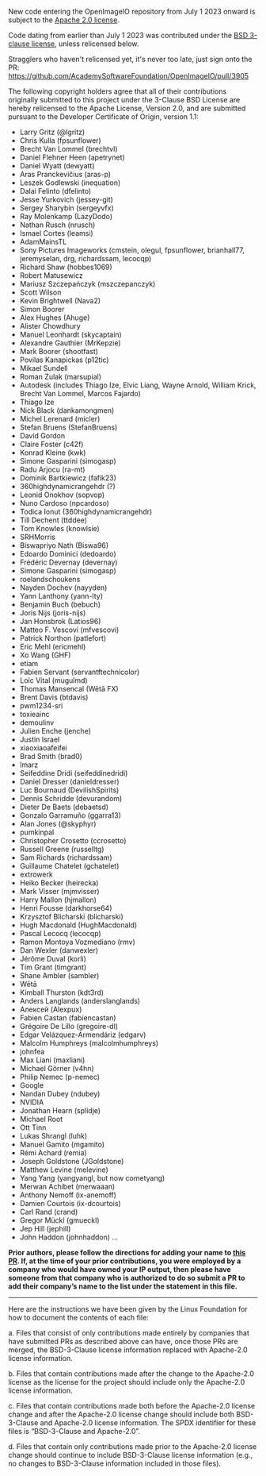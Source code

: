 New code entering the OpenImageIO repository from July 1 2023 onward is
subject to the [Apache 2.0 license](LICENSE.md).

Code dating from earlier than July 1 2023 was contributed under the [BSD
3-clause license](https://opensource.org/license/bsd-3-clause), unless
relicensed below.

Stragglers who haven't relicensed yet, it's never too late, just sign onto the
PR: https://github.com/AcademySoftwareFoundation/OpenImageIO/pull/3905

The following copyright holders agree that all of their contributions
originally submitted to this project under the 3-Clause BSD License are hereby
relicensed to the Apache License, Version 2.0, and are submitted pursuant to
the Developer Certificate of Origin, version 1.1:

- Larry Gritz (@lgritz)
- Chris Kulla (fpsunflower)
- Brecht Van Lommel (brechtvl)
- Daniel Flehner Heen (apetrynet)
- Daniel Wyatt (dewyatt)
- Aras Pranckevičius (aras-p)
- Leszek Godlewski (inequation)
- Dalai Felinto (dfelinto)
- Jesse Yurkovich (jessey-git)
- Sergey Sharybin (sergeyvfx)
- Ray Molenkamp (LazyDodo)
- Nathan Rusch (nrusch)
- Ismael Cortes (leamsi)
- AdamMainsTL
- Sony Pictures Imageworks (cmstein, olegul, fpsunflower, brianhall77, jeremyselan, drg, richardssam, lecocqp)
- Richard Shaw (hobbes1069)
- Robert Matusewicz
- Mariusz Szczepańczyk (mszczepanczyk)
- Scott Wilson
- Kevin Brightwell (Nava2)
- Simon Boorer
- Alex Hughes (Ahuge)
- Alister Chowdhury
- Manuel Leonhardt (skycaptain)
- Alexandre Gauthier (MrKepzie)
- Mark Boorer (shootfast)
- Povilas Kanapickas (p12tic)
- Mikael Sundell
- Roman Zulak (marsupial)
- Autodesk (includes Thiago Ize, Elvic Liang, Wayne Arnold, William Krick, Brecht Van Lommel, Marcos Fajardo)
- Thiago Ize
- Nick Black (dankamongmen)
- Michel Lerenard (micler)
- Stefan Bruens (StefanBruens)
- David Gordon
- Claire Foster (c42f)
- Konrad Kleine (kwk)
- Simone Gasparini (simogasp)
- Radu Arjocu (ra-mt)
- Dominik Bartkiewicz (fafik23)
- 360highdynamicrangehdr (?)
- Leonid Onokhov (sopvop)
- Nuno Cardoso (npcardoso)
- Todica Ionut (360highdynamicrangehdr)
- Till Dechent (ttddee)
- Tom Knowles (knowlsie)
- SRHMorris
- Biswapriyo Nath (Biswa96)
- Edoardo Dominici (dedoardo)
- Frédéric Devernay (devernay)
- Simone Gasparini (simogasp)
- roelandschoukens
- Nayden Dochev (nayyden)
- Yann Lanthony (yann-lty)
- Benjamin Buch (bebuch)
- Joris Nijs (joris-nijs)
- Jan Honsbrok (Latios96)
- Matteo F. Vescovi (mfvescovi)
- Patrick Northon (patlefort)
- Eric Mehl (ericmehl)
- Xo Wang (GHF)
- etiam
- Fabien Servant (servantftechnicolor)
- Loïc Vital (mugulmd)
- Thomas Mansencal (Wētā FX)
- Brent Davis (btdavis)
- pwm1234-sri
- toxieainc
- demoulinv
- Julien Enche (jenche)
- Justin Israel
- xiaoxiaoafeifei
- Brad Smith (brad0)
- lmarz
- Seifeddine Dridi (seifeddinedridi)
- Daniel Dresser (danieldresser)
- Luc Bournaud (DevilishSpirits)
- Dennis Schridde (devurandom)
- Dieter De Baets (debaetsd)
- Gonzalo Garramuño (ggarra13)
- Alan Jones (@skyphyr)
- pumkinpal
- Christopher Crosetto (ccrosetto)
- Russell Greene (russelltg)
- Sam Richards (richardssam)
- Guillaume Chatelet (gchatelet)
- extrowerk
- Heiko Becker (heirecka)
- Mark Visser (mjmvisser)
- Harry Mallon (hjmallon)
- Henri Fousse (darkhorse64)
- Krzysztof Blicharski (blicharski)
- Hugh Macdonald (HughMacdonald)
- Pascal Lecocq (lecocqp)
- Ramon Montoya Vozmediano (rmv)
- Dan Wexler (danwexler)
- Jérôme Duval (korli)
- Tim Grant (timgrant)
- Shane Ambler (sambler)
- Wētā
- Kimball Thurston (kdt3rd)
- Anders Langlands (anderslanglands)
- Алексей (Alexpux)
- Fabien Castan (fabiencastan)
- Grégoire De Lillo (gregoire-dl)
- Edgar Velázquez-Armendáriz (edgarv)
- Malcolm Humphreys (malcolmhumphreys)
- johnfea
- Max Liani (maxliani)
- Michael Görner (v4hn)
- Philip Nemec (p-nemec)
- Google
- Nandan Dubey (ndubey)
- NVIDIA
- Jonathan Hearn (splidje)
- Michael Root
- Ott Tinn
- Lukas Shrangl (luhk)
- Manuel Gamito (mgamito)
- Rémi Achard (remia)
- Joseph Goldstone (JGoldstone)
- Matthew Levine (melevine)
- Yang Yang (yangyangl, but now cometyang)
- Merwan Achibet (merwaaan)
- Anthony Nemoff (ix-anemoff)
- Damien Courtois (ix-dcourtois)
- Carl Rand (crand)
- Gregor Mückl (gmueckl)
- Jep Hill (jephill)
- John Haddon (johnhaddon)
...

**Prior authors, please follow the directions for adding your name to
[this PR](https://github.com/AcademySoftwareFoundation/OpenImageIO/pull/3905).
If, at the time of your prior contributions, you were employed by a
company who would have owned your IP output, then please have someone from
that company who is authorized to do so submit a PR to add their company’s
name to the list under the statement in this file.**


---

Here are the instructions we have been given by the Linux Foundation for how
to document the contents of each file:

a. Files that consist of only contributions made entirely by companies that
   have submitted PRs as described above can have, once those PRs are merged,
   the BSD-3-Clause license information replaced with Apache-2.0 license
   information.

b. Files that contain contributions made after the change to the Apache-2.0
   license as the license for the project should include only the Apache-2.0
   license information.

c. Files that contain contributions made both before the Apache-2.0 license
   change and after the Apache-2.0 license change should include both
   BSD-3-Clause and Apache-2.0 license information. The SPDX identifier for
   these files is “BSD-3-Clause and Apache-2.0”.

d. Files that contain only contributions made prior to the Apache-2.0 license
   change should continue to include BSD-3-Clause license information (e.g.,
   no changes to BSD-3-Clause information included in those files).

